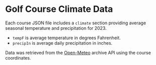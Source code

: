 # Golf Course Climate Data

Each course JSON file includes a `climate` section providing average seasonal temperature and precipitation for 2023.

- `tempF` is average temperature in degrees Fahrenheit.
- `precipIn` is average daily precipitation in inches.

Data was retrieved from the [Open-Meteo](https://open-meteo.com/) archive API using the course coordinates.
